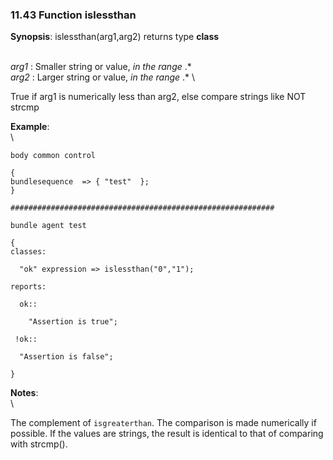 ### 11.43 Function islessthan

**Synopsis**: islessthan(arg1,arg2) returns type **class**

\
 *arg1* : Smaller string or value, *in the range* .\* \
 *arg2* : Larger string or value, *in the range* .\* \

True if arg1 is numerically less than arg2, else compare strings like
NOT strcmp

**Example**:\
 \

    body common control

    {
    bundlesequence  => { "test"  };
    }

    ###########################################################

    bundle agent test

    {
    classes:

      "ok" expression => islessthan("0","1");

    reports:

      ok::

        "Assertion is true";

     !ok::

      "Assertion is false";

    }

**Notes**:\
 \

The complement of `isgreaterthan`. The comparison is made numerically if
possible. If the values are strings, the result is identical to that of
comparing with strcmp().
